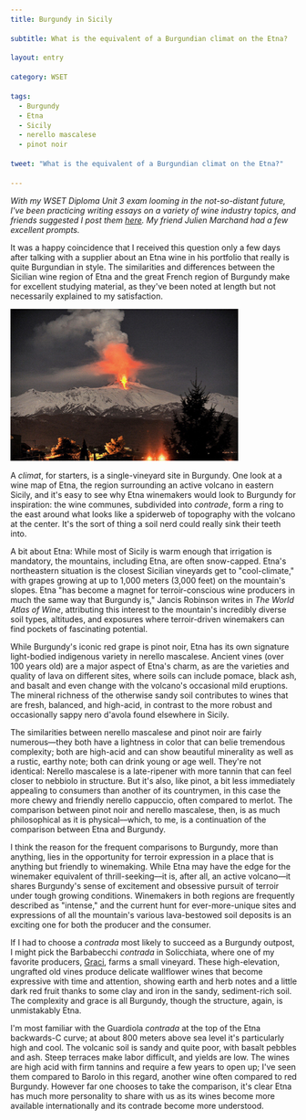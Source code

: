 ```yaml
---
title: Burgundy in Sicily

subtitle: What is the equivalent of a Burgundian climat on the Etna?

layout: entry

category: WSET

tags:
  - Burgundy
  - Etna
  - Sicily
  - nerello mascalese
  - pinot noir

tweet: "What is the equivalent of a Burgundian climat on the Etna?"

---
```

_With my WSET Diploma Unit 3 exam looming in the not-so-distant future, I've been practicing writing essays on a variety of wine industry topics, and friends suggested I post them [here](http://stellenbauchery.com/blog/categories.html#wset). My friend Julien Marchand had a few excellent prompts._

It was a happy coincidence that I received this question only a few days after talking with a supplier about an Etna wine in his portfolio that really is quite Burgundian in style. The similarities and differences between the Sicilian wine region of Etna and the great French region of Burgundy make for excellent studying material, as they've been noted at length but not necessarily explained to my satisfaction.

![Etna erupting](/photos/etna2.jpg "Mount Etna erupts")

A _climat_, for starters, is a single-vineyard site in Burgundy. One look at a wine map of Etna, the region surrounding an active volcano in eastern Sicily, and it's easy to see why Etna winemakers would look to Burgundy for inspiration: the wine communes, subdivided into _contrade_, form a ring to the east around what looks like a spiderweb of topography with the volcano at the center. It's the sort of thing a soil nerd could really sink their teeth into.

A bit about Etna: While most of Sicily is warm enough that irrigation is mandatory, the mountains, including Etna, are often snow-capped. Etna's northeastern situation is the closest Sicilian vineyards get to "cool-climate," with grapes growing at up to 1,000 meters (3,000 feet) on the mountain's slopes. Etna "has become a magnet for terroir-conscious wine producers in much the same way that Burgundy is," Jancis Robinson writes in _The World Atlas of Wine_, attributing this interest to the mountain's incredibly diverse soil types, altitudes, and exposures where terroir-driven winemakers can find pockets of fascinating potential. 

While Burgundy's iconic red grape is pinot noir, Etna has its own signature light-bodied indigenous variety in nerello mascalese. Ancient vines (over 100 years old) are a major aspect of Etna's charm, as are the varieties and quality of lava on different sites, where soils can include pomace, black ash, and basalt and even change with the volcano's occasional mild eruptions. The mineral richness of the otherwise sandy soil contributes to wines that are fresh, balanced, and high-acid, in contrast to the more robust and occasionally sappy nero d'avola found elsewhere in Sicily. 

The similarities between nerello mascalese and pinot noir are fairly numerous––they both have a lightness in color that can belie tremendous complexity; both are high-acid and can show beautiful minerality as well as a rustic, earthy note; both can drink young or age well. They're not identical: Nerello mascalese is a late-ripener with more tannin that can feel closer to nebbiolo in structure. But it's also, like pinot, a bit less immediately appealing to consumers than another of its countrymen, in this case the more chewy and friendly nerello cappuccio, often compared to merlot. The comparison between pinot noir and nerello mascalese, then, is as much philosophical as it is physical––which, to me, is a continuation of the comparison between Etna and Burgundy.

I think the reason for the frequent comparisons to Burgundy, more than anything, lies in the opportunity for terroir expression in a place that is anything but friendly to winemaking. While Etna may have the edge for the winemaker equivalent of thrill-seeking––it is, after all, an active volcano––it shares Burgundy's sense of excitement and obsessive pursuit of terroir under tough growing conditions. Winemakers in both regions are frequently described as "intense," and the current hunt for ever-more-unique sites and expressions of all the mountain's various lava-bestowed soil deposits is an exciting one for both the producer and the consumer. 

If I had to choose a _contrada_ most likely to succeed as a Burgundy outpost, I might pick the Barbabecchi _contrada_ in Solicchiata, where one of my favorite producers, [Graci](http://www.graci.eu/?lang=en), farms a small vineyard. These high-elevation, ungrafted old vines produce delicate wallflower wines that become expressive with time and attention, showing earth and herb notes and a little dark red fruit thanks to some clay and iron in the sandy, sediment-rich soil. The complexity and grace is all Burgundy, though the structure, again, is unmistakably Etna.

I'm most familiar with the Guardiola _contrada_ at the top of the Etna backwards-C curve; at about 800 meters above sea level it's particularly high and cool. The volcanic soil is sandy and quite poor, with basalt pebbles and ash. Steep terraces make labor difficult, and yields are low. The wines are high acid with firm tannins and require a few years to open up; I've seen them compared to Barolo in this regard, another wine often compared to red Burgundy. However far one chooses to take the comparison, it's clear Etna has much more personality to share with us as its wines become more available internationally and its contrade become more understood.